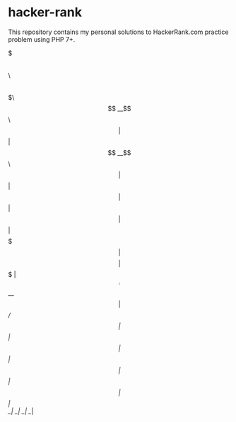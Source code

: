 # hacker-rank
This repository contains my personal solutions to HackerRank.com practice problem using PHP 7+.


$$$$$$$\        $$\   $$\       $$$$$$$\  
$$  __$$\       $$ |  $$ |      $$  __$$\ 
$$ |  $$ |      $$ |  $$ |      $$ |  $$ |
$$$$$$$  |      $$$$$$$$ |      $$$$$$$  |
$$  ____/       $$  __$$ |      $$  ____/ 
$$ |            $$ |  $$ |      $$ |      
$$ |            $$ |  $$ |      $$ |      
\__|            \__|  \__|      \__|      
                                          
